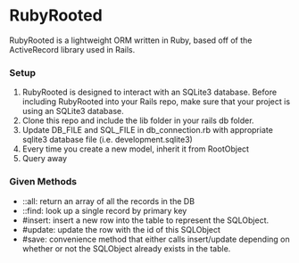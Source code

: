 # RubyRooted

RubyRooted is a lightweight ORM written in Ruby, based off of the ActiveRecord library used in Rails.

### Setup

1. RubyRooted is designed to interact with an SQLite3 database.  Before including
RubyRooted into your Rails repo, make sure that your project is using an SQLite3 database.
2. Clone this repo and include the lib folder in your rails db folder.  
3. Update DB_FILE and SQL_FILE in db_connection.rb with appropriate sqlite3 database file
(i.e. development.sqlite3)
4. Every time you create a new model, inherit it from RootObject
5. Query away

### Given Methods

- ::all: return an array of all the records in the DB
- ::find: look up a single record by primary key
- #insert: insert a new row into the table to represent the SQLObject.
- #update: update the row with the id of this SQLObject
- #save: convenience method that either calls insert/update depending on whether or not the SQLObject already exists in the table.
